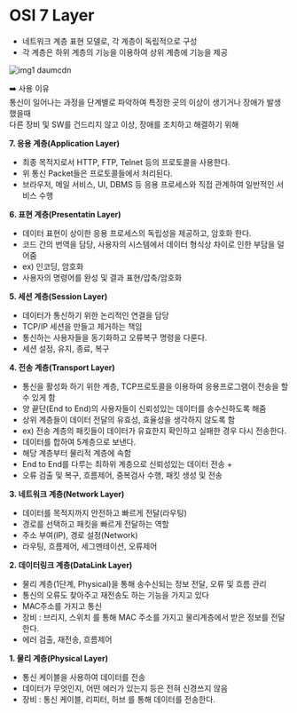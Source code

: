 # OSI 7 Layer
- 네트워크 계층 표현 모델로, 각 계층이 독립적으로 구성
- 각 계층은 하위 계층의 기능을 이용하여 상위 계층에 기능을 제공  

![img1 daumcdn](https://user-images.githubusercontent.com/57223501/143513390-f803e506-6c31-4802-b132-f65e985ce496.jpg)  

➡️ 사용 이유  
통신이 일어나는 과정을 단계별로 파악하여 특정한 곳의 이상이 생기거나 장애가 발생 했을때  
다른 장비 및 SW를 건드리지 않고 이상, 장애를 조치하고 해결하기 위해

**7. 응용 계층(Application Layer)**
- 최종 목적지로서 HTTP, FTP, Telnet 등의 프로토콜을 사용한다.
- 위 통신 Packet들은 프로토콜들에서 처리된다.
- 브라우저, 메일 서비스, UI, DBMS 등 응용 프로세스와 직접 관계하여 일반적인 서비스 수행

**6. 표현 계층(Presentatin Layer)**
- 데이터 표현이 상이한 응용 프로세스의 독립성을 제공하고, 암호화 한다.
- 코드 간의 번역을 담당, 사용자의 시스템에서 데이터 형식상 차이로 인한 부담을 덜어줌
- ex) 인코딩, 암호화
- 사용자의 명령어를 완성 및 결과 표현/압축/암호화

**5. 세션 계층(Session Layer)**
- 데이터가 통신하기 위한 논리적인 연결을 담당
- TCP/IP 세션을 만들고 제거하는 책임
- 통신하는 사용자들을 동기화하고 오류복구 명령을 다룬다.
- 세션 설정, 유지, 종료, 복구

**4. 전송 계층(Transport Layer)**
- 통신을 활성화 하기 위한 계층, TCP프로토콜을 이용하여 응용프로그램이 전송을 할수 있게 함
- 양 끝단(End to End)의 사용자들이 신뢰성있는 데이터를 송수신하도록 해줌
- 상위 계층들이 데이터 전달의 유효성, 효율성을 생각하지 않도록 함
- ex) 전송 계층의 패킷들이 데이터가 유효한지 확인하고 실패한 경우 다시 전송한다.
- 데이터를 합하여 5계층으로 보낸다.
- 해당 계층부터 물리적 계층에 속함
- End to End를 다루는 최하위 계층으로 신뢰성있는 데이터 전송 + 
- 오류 검출 및 복구, 흐름제어, 중복검사 수행, 패킷 생성 및 전송

**3. 네트워크 계층(Network Layer)**
- 데이터를 목적지까지 안전하고 빠르게 전달(라우팅)
- 경로를 선택하고 패킷을 빠르게 전달하는 역할
- 주소 부여(IP), 경로 설정(Network)
- 라우팅, 흐름제어, 세그멘테이션, 오류제어

**2. 데이터링크 계층(DataLink Layer)**
- 물리 계층(1단계, Physical)을 통해 송수신되는 정보 전달, 오류 및 흐름 관리
- 통신의 오류도 찾아주고 재전송도 하는 기능을 가지고 있다
- MAC주소를 가지고 통신
- 장비 : 브리지, 스위치 를 통해 MAC 주소를 가지고 물리계층에서 받은 정보를 전달한다.
- 에러 검출, 재전송, 흐름제어

**1. 물리 계층(Physical Layer)**
- 통신 케이블을 사용하여 데이터를 전송
- 데이터가 무엇인지, 어떤 에러가 있는지 등은 전혀 신경쓰지 않음
- 장비 : 통신 케이블, 리피터, 허브 를 통해 데이터를 전송한다.
